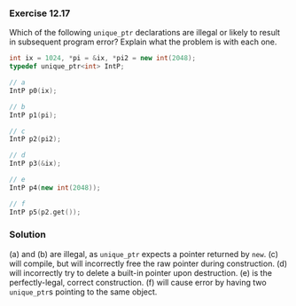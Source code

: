 ### Exercise 12.17

Which of the following `unique_ptr` declarations are illegal or likely to result
in subsequent program error? Explain what the problem is with each one.

```cpp
int ix = 1024, *pi = &ix, *pi2 = new int(2048);
typedef unique_ptr<int> IntP;

// a
IntP p0(ix);

// b
IntP p1(pi);

// c
IntP p2(pi2);

// d
IntP p3(&ix);

// e
IntP p4(new int(2048));

// f
IntP p5(p2.get());
```

### Solution

(a) and (b) are illegal, as `unique_ptr` expects a pointer returned by `new`.
(c) will compile, but will incorrectly free the raw pointer during construction.
(d) will incorrectly try to delete a built-in pointer upon destruction. (e) is
the perfectly-legal, correct construction. (f) will cause error by having two
`unique_ptr`s pointing to the same object.
